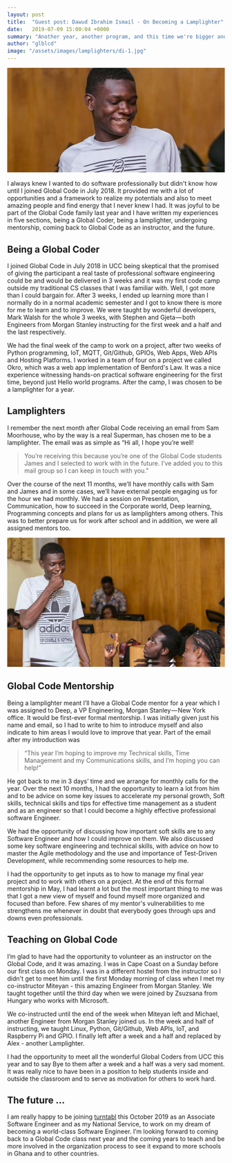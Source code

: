 ```yaml
---
layout: post
title:  "Guest post: Dawud Ibrahim Ismail - On Becoming a Lamplighter"
date:   2019-07-09 15:00:04 +0000
summary: "Another year, another program, and this time we're bigger and better than ever!"
author: "glblcd"
image: "/assets/images/lamplighters/di-1.jpg"
---
```


![Dawud Ibrahim](/assets/images/lamplighters/di-1.jpg "A Happy Dawud :)")

I always knew I wanted to do software professionally but didn't know how until I joined Global Code in July 2018. It provided me with a lot of opportunities and a framework to realize my potentials and also to meet amazing people and find energy that I never knew I had. It was joyful to be part of the Global Code family last year and I have written my experiences in five sections, being a Global Coder, being a lamplighter, undergoing mentorship, coming back to Global Code as an instructor, and the future.

## Being a Global Coder

I joined Global Code in July 2018 in UCC being skeptical that the promised of giving the participant a real taste of professional software engineering could be and would be delivered in 3 weeks and it was my first code camp outside my traditional CS classes that I was familiar with. Well, I got more than I could bargain for. After 3 weeks, I ended up learning more than I normally do in a normal academic semester and I got to know there is more for me to learn and to improve. We were taught by wonderful developers, Mark Walsh for the whole 3 weeks, with Stephen and Gjeta — both Engineers from Morgan Stanley instructing for the first week and a half and the last respectively. 

We had the final week of the camp to work on a project, after two weeks of Python programming, IoT, MQTT, Git/Github, GPIOs, Web Apps, Web APIs and Hosting Platforms. I worked in a team of four on a project we called Okro, which was a web app implementation of Benford's Law. It was a nice experience witnessing hands-on practical software engineering for the first time, beyond just Hello world programs. After the camp, I was chosen to be a lamplighter for a year.

## Lamplighters

I remember the next month after Global Code receiving an email from Sam Moorhouse, who by the way is a real Superman, has chosen me to be a lamplighter. The email was as simple as
“Hi all, I hope you’re well! 

> You’re receiving this because you’re one of the Global Code students James and I selected to work with in the future. I’ve added you to this mail group so I can keep in touch with you.”

Over the course of the next 11 months, we’ll have monthly calls with Sam and James and in some cases, we’ll have external people engaging us for the hour we had monthly. We had a session on Presentation, Communication, how to succeed in the Corporate world, Deep learning, Programming concepts and plans for us as lamplighters among others. This was to better prepare us for work after school and in addition, we were all assigned mentors too.

![Dawud Ibrahim](/assets/images/lamplighters/di-2.jpg "A Happy Dawud :)")

## Global Code Mentorship 

Being a lamplighter meant I’ll have a Global Code mentor for a year which I was assigned to Deep, a VP Engineering, Morgan Stanley — New York office. It would be first-ever formal mentorship. I was initially given just his name and email, so I had to write to him to introduce myself and also indicate to him areas I would love to improve that year. Part of the email after my introduction was 

> “This year I’m hoping to improve my Technical skills, Time Management and my Communications skills, and I’m hoping you can help!”

He got back to me in 3 days’ time and we arrange for monthly calls for the year. Over the next 10 months, I had the opportunity to learn a lot from him and to be advice on some key issues to accelerate my personal growth, Soft skills, technical skills and tips for effective time management as a student and as an engineer so that I could become a highly effective professional software Engineer.

We had the opportunity of discussing how important soft skills are to any Software Engineer and how I could improve on them. We also discussed some key software engineering and technical skills, with advice on how to master the Agile methodology and the use and importance of Test-Driven Development, while recommending some resources to help me.

I had the opportunity to get inputs as to how to manage my final year project and to work with others on a project. At the end of this formal mentorship in May, I had learnt a lot but the most important thing to me was that I got a new view of myself and found myself more organized and focused than before. Few shares of my mentor's vulnerabilities to me strengthens me whenever in doubt that everybody goes through ups and downs even professionals.

## Teaching on Global Code

I’m glad to have had the opportunity to volunteer as an instructor on the Global Code, and it was amazing. I was in Cape Coast on a Sunday before our first class on Monday. I was in a different hostel from the instructor so I didn't get to meet him until the first Monday morning of class when I met my co-instructor Miteyan - this amazing Engineer from Morgan Stanley. We taught together until the third day when we were joined by Zsuzsana from Hungary who works with Microsoft.

We co-instructed until the end of the week when Miteyan left and Michael, another Engineer from Morgan Stanley joined us. In the week and half of instructing, we taught Linux, Python, Git/Github, Web APIs, IoT, and Raspberry Pi and GPIO. I finally left after a week and a half and replaced by Alex - another Lamplighter.

I had the opportunity to meet all the wonderful Global Coders from UCC this year and to say Bye to them after a week and a half was a very sad moment. It was really nice to have been in a position to help students inside and outside the classroom and to serve as motivation for others to work hard.

## The future ...

I am really happy to be joining <a class="link" href="//turntabl.io">turntabl</a> this October 2019 as an Associate Software Engineer and as my National Service, to work on my dream of becoming a world-class Software Engineer. I’m looking forward to coming back to a Global Code class next year and the coming years to teach and be more involved in the organization process to see it expand to more schools in Ghana and to other countries.
